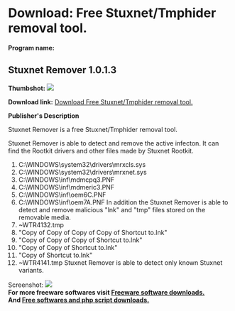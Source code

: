 # Download: Free Stuxnet/Tmphider removal tool. 

**Program name:**

## Stuxnet Remover 1.0.1.3

  
**Thumbshot:** ![](http://www.freewarefiles.com/screenshot/stuxnetrmvr_md.jpg)   
  
**Download link:** [Download Free Stuxnet/Tmphider removal tool. ](http://freesoftwares.boysofts.com/Stuxnet-Remover_program_58893.html)  
  


**Publisher's Description**  
  


Stuxnet Remover is a free Stuxnet/Tmphider removal tool. 

Stuxnet Remover is able to detect and remove the active infecton. It can find the Rootkit drivers and other files made by Stuxnet Rootkit.

  1. C:\WINDOWS\system32\drivers\mrxcls.sys 
  2. C:\WINDOWS\system32\drivers\mrxnet.sys 
  3. C:\WINDOWS\inf\mdmcpq3.PNF 
  4. C:\WINDOWS\inf\mdmeric3.PNF 
  5. C:\WINDOWS\inf\oem6C.PNF 
  6. C:\WINDOWS\inf\oem7A.PNF 
In addition the Stuxnet Remover is able to detect and remove malicious "lnk" and "tmp" files stored on the removable media. 
  1. ~WTR4132.tmp 
  2. "Copy of Copy of Copy of Copy of Shortcut to.lnk" 
  3. "Copy of Copy of Copy of Shortcut to.lnk" 
  4. "Copy of Copy of Shortcut to.lnk" 
  5. "Copy of Shortcut to.lnk" 
  6. ~WTR4141.tmp 
Stuxnet Remover is able to detect only known Stuxnet variants. 

  
  
Screenshot: ![](http://www.freewarefiles.com/screenshot/stuxnetrmvr.jpg)   
**For more freeware softwares visit [Freeware software downloads.](http://freesoftwares.boysofts.com/)**   
**And [Free softwares and php script downloads.](http://www.boysofts.com/)**
